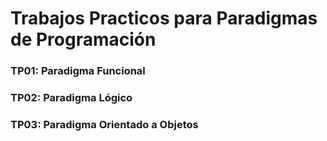 # Trabajos Practicos para Paradigmas de Programación

### **TP01**: Paradigma Funcional


### **TP02**: Paradigma Lógico 


### **TP03**: Paradigma Orientado a Objetos



